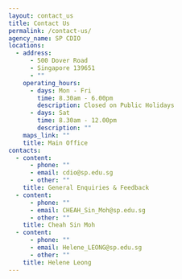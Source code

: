 ```yaml
---
layout: contact_us
title: Contact Us
permalink: /contact-us/
agency_name: SP CDIO
locations:
  - address:
      - 500 Dover Road
      - Singapore 139651
      - ""
    operating_hours:
      - days: Mon - Fri
        time: 8.30am - 6.00pm
        description: Closed on Public Holidays
      - days: Sat
        time: 8.30am - 12.00pm
        description: ""
    maps_link: ""
    title: Main Office
contacts:
  - content:
      - phone: ""
      - email: cdio@sp.edu.sg
      - other: ""
    title: General Enquiries & Feedback
  - content:
      - phone: ""
      - email: CHEAH_Sin_Moh@sp.edu.sg
      - other: ""
    title: Cheah Sin Moh
  - content:
      - phone: ""
      - email: Helene_LEONG@sp.edu.sg
      - other: ""
    title: Helene Leong
---
```


